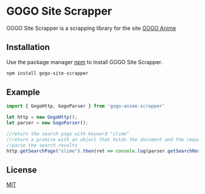 # GOGO Site Scrapper

GOGO Site Scrapper is a scrapping library for the site [GOGO Anime](https://gogoanime.pe/)

## Installation

Use the package manager [npm](https://pip.pypa.io/en/stable/) to install GOGO Site Scrapper.

```bash
npm install gogo-site-scrapper
```

## Example

```typescript
import { GogoHttp, GogoParser } from 'gogo-anime-scrapper'

let http = new GogoHttp();
let parser = new GogoParser();

//return the search page with keyword "slime"
//return a promise with an object that holds the document and the request URL
//parse the search results
http.getSearchPage("slime").then(ret => console.log(parser.getSearchResults(ret.document)))
```

## License
[MIT](https://choosealicense.com/licenses/mit/)